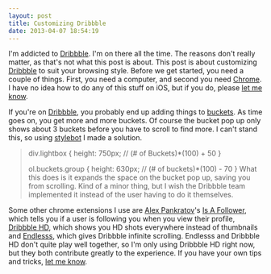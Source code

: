 ```yaml
---
layout: post
title: Customizing Dribbble
date: 2013-04-07 18:54:19
---
```


I'm addicted to [Dribbble](http://dribbble.com/Robs.im). I'm on there all the time. The reasons don't really matter, as that's not what this post is about. This post is about customizing [Dribbble](http://dribbble.com) to suit your browsing style. Before we get started, you need a couple of things. First, you need a computer, and second you need [Chrome](https://www.google.com/intl/en/chrome/browser/). I have no idea how to do any of this stuff on iOS, but if you do, please [let me know](mailto:me@robs.im).

If you're on [Dribbble](http://dribbble.com), you probably end up adding things to [buckets](http://blog.dribbble.com/post/5674008788/buckets). As time goes on, you get more and more buckets. Of course the bucket pop up only shows about 3 buckets before you have to scroll to find more. I can't stand this, so using [stylebot](https://github.com/ankit/stylebot) I made a solution.
>div.lightbox {
>    height: 750px; // (# of Buckets)*(100) + 50
>}
>
>ol.buckets.group {
>    height: 630px; // (# of buckets)*(100) - 70
>}
What this does is it expands the space on the bucket pop up, saving you from scrolling. Kind of a minor thing, but I wish the Dribbble team implemented it instead of the user having to do it themselves.

Some other chrome extensions I use are [Alex Pankratov](http://swapped.cc/)'s [Is A Follower](http://swapped.cc/#!/is-a-follower), which tells you if a user is following you when you view their profile, [Dribbble HD](https://github.com/Darsain/chrome-dribbblehd), which shows you HD shots everywhere instead of thumbnails and [Endlesss](https://github.com/dedene/endlesss), which gives Dribbble infinite scrolling. Endlesss and Dribbble HD don't quite play well together, so I'm only using Dribbble HD right now, but they both contribute greatly to the experience. If you have your own tips and tricks, [let me know](mailto:me@robs.im).
